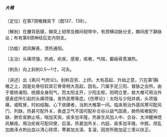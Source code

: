 ##### 大椎

〔定位〕在第7颈椎棘突下（图137、138）。

〔解剖〕在腰背筋膜，棘突上韧带及棘间韧带中，有颈横动脉分支，棘间皮下静脉丛；布有第8颈神经后支内侧支。

〔功能〕疏风解表，清热通阳。

〔主治〕头痛项强，热病，疟疾，感冒，咳嗽，气喘，癫痫骨蒸潮热。

〔刺灸〕向上斜刺0.5～1寸。可灸。

〔讲述〕出《素问·气府论》。别称百劳、上杼。大有高起、升始之意，穴在第1胸椎之上，因是处脊柱较其它脊骨稍大高起，因名。穴属手足三阳、督脉之会所。由于督统诸阳、统摄全身阳气，而太阳主开，少阳主枢，阳明立里，故大椎可用治外感表症所引起的头痛项强，发热恶寒等症。《伤寒论》：太阳与少阳并病，头项强痛，或眩冒，时如结胸，心下痞硬者，当刺大椎第一间。临床用治外感风寒可配风门、列缺，热甚可配外关，表虚卫气不固可配补合谷以益气固表，肺热咳嗽配列缺、肺俞宣肺止咳，喘加天突，痰多加丰隆，热甚生风加人中、合谷、太冲醒神熄风解痉。用治疟疾可配间使、后溪，热甚加外关、内庭、痰多加丰隆、中脘，烦乱加曲泽点刺出血以清心除烦，寒甚加太溪、复溜，因劳所致加足三里以扶正。
